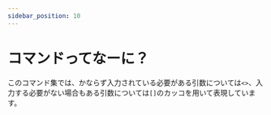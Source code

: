 ```yaml
---
sidebar_position: 10
---
```


# コマンドってなーに？

このコマンド集では、かならず入力されている必要がある引数については```<>```、入力する必要がない場合もある引数については```[]```のカッコを用いて表現しています。
